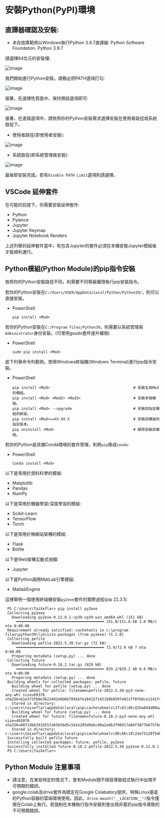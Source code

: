 # 安裝Python(PyPI)環境

## 直譯器確認及安裝:  

  - 本存放庫範例以Windows執行Python 3.9.7直譯器:  Python Software Foundation. Python 3.9.7

  請選擇64位元的安裝檔:

   ![image](https://github.com/TaiXeflar/vscode_build_sample_repos/blob/main/Markdown%20Image/vscode_python_inst0.png)
  
  我們開始進行Python安裝。請務必把PATH選項打勾:
   
   ![image](https://github.com/TaiXeflar/vscode_build_sample_repos/blob/main/Markdown%20Image/vscode_python_inst1.png)

  接著，在選擇性頁面中，保持預設選項即可:
    
   ![image](https://github.com/TaiXeflar/vscode_build_sample_repos/blob/main/Markdown%20Image/vscode_python_inst2.png)

  接著，在進階選項中，請依照你的Python安裝需求選擇安裝在使用者路徑或系統路徑下。
   - 使用者路徑(即使用者安裝):
    
   ![image](https://github.com/TaiXeflar/vscode_build_sample_repos/blob/main/Markdown%20Image/vscode_python_inst3_user.png)

   - 系統路徑(即系統管理員安裝):

   ![image](https://github.com/TaiXeflar/vscode_build_sample_repos/blob/main/Markdown%20Image/vscode_python_inst3_sudo.png)

  最後即安裝完成。若有`Disable PATH Limit`選項則請選擇。  
    
## VSCode 延伸套件 

在可能的前提下，你需要安裝延伸套件:

  - Python
  - Pylance
  - Jupyter
  - Jupyter Keymap
  - Jupyter Notebook Renders

上述列舉的延伸套件當中，有包含Jupyter的套件必須在本機安裝Jupyter模組後才能順利運行。

## Python模組(Python Module)的pip指令安裝

依照你的Python安裝路徑不同，則需要不同等級權限執行pip安裝指令。

若你的Python安裝在`C:/Users/USER/AppData/Local/Python/Python39/`，則可以直接安裝。
 - PowerShell
    ```
    pip install <Mod>
    ```
    
若你的Python安裝在`C:/Program Files/Python39`，則需要以系統管理員`Administrator`身份安裝。(可使用gsudo套件提升權限)
 - PowerShell
    ```
    sudo pip install <Mod>
    ```

底下列舉命令列範例。使用Windows終端機(Windows Terminal)進行pip指令安裝。
 - PowerShell
    ```
    pip install <Mod>                                      # 安裝名為Mod的模組。
    pip install <Mod> <Mod2> <Mod3>                        # 安裝多個模組。
    pip install <Mod> --upgrade                            # 安裝該指定模組的新版。
    pip install <Mod>==XX.XX.X                             # 安裝該模組的指定版本。
    pip uninstall <Mod>                                    # 解除安裝該模組。
    ```

若你的Python是具備Conda環境的套件管理，則將`pip`換成`conda`:
 - PowerShell
   ```
   Conda install <Mod>
   ```


以下是常用於資料科學的模組:
  - Matplotlib
  - Pandas
  - NumPy

以下是常用於機器學習/深度學習的模組:
  - Scikit-Learn
  - TensorFlow
  - Torch

以下是常用於微網站架構的模組:
  - Flask
  - Bottle

以下是Web架構互動式偵錯:
  - Jupyter

以下是Python調用MatLab引擎模組:
  - MatlabEngine

這裡舉例一個使用終端機安裝`py2exe`套件的實際過程(pip 22.3.1):

 ```
  PS C:\Users\TaiXeflar> pip install py2exe
  Collecting py2exe
    Downloading py2exe-0.12.0.1-cp39-cp39-win_amd64.whl (151 kB)
      ━━━━━━━━━━━━━━━━━━━━━━━━━━━━━━━━━━━━━━━━ 151.8/151.8 kB 3.0 MB/s eta 0:00:00
  Requirement already satisfied: cachetools in c:\program files\python39\lib\site-packages (from py2exe) (5.2.0)
  Collecting pefile
    Downloading pefile-2022.5.30.tar.gz (72 kB)
      ━━━━━━━━━━━━━━━━━━━━━━━━━━━━━━━━━━━━━━━━ 72.9/72.9 kB ? eta 0:00:00
    Preparing metadata (setup.py) ... done
  Collecting future
    Downloading future-0.18.2.tar.gz (829 kB)
      ━━━━━━━━━━━━━━━━━━━━━━━━━━━━━━━━━━━━━━━━ 829.2/829.2 kB 6.6 MB/s eta 0:00:00
    Preparing metadata (setup.py) ... done
  Building wheels for collected packages: pefile, future
    Building wheel for pefile (setup.py) ... done
    Created wheel for pefile: filename=pefile-2022.5.30-py3-none-any.whl size=69376 sha256=b1e373fb8e3622402e8b6b78916fe1841571421b8b8597e821ff0fb8ce1241f4
    Stored in directory: c:\users\taixeflar\appdata\local\pip\cache\wheels\37\01\46\42ba844d09aad7cf28e9be9cc8f28a071e2fef8f1bfe51edac
    Building wheel for future (setup.py) ... done
    Created wheel for future: filename=future-0.18.2-py3-none-any.whl size=491070 sha256=8071dbb391b557ab5036d5c541e295d9e6c40a2adb3f96917e04f3877b6757bd
    Stored in directory: c:\users\taixeflar\appdata\local\pip\cache\wheels\96\66\19\2de75120f5d0bc185e9d16cf0fd223d8471ed025de08e45867
  Successfully built pefile future
  Installing collected packages: future, pefile, py2exe
  Successfully installed future-0.18.2 pefile-2022.5.30 py2exe-0.12.0.1
  PS C:\Users\TaiXeflar> 
  ```


## Python Module 注意事項

  - 請注意，在某些特定的情況下，會有Module間不相容導致程式執行中出現不可預期的錯誤。
  - google.colab及drive套件為限定在Google Colabatory提供，特殊Linux基底的Python容器的雲端環境使用。因此，`drive.mount("__LOCATION__")`指令僅限在Colab上執行。若強制在本機執行指令安裝則會出現非基於pip指令導致的不可預期錯誤。
  
